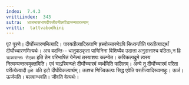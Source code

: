 ```yaml
---
index:  7.4.3
vrittiindex:  343
sutra:  भ्राजभासभाषदीपजीवमीलपीडामन्यतरस्याम्
vritti:  tattvabodhini 
---
```


पृ? पूरणे। दीर्घोच्चारणमित्यादि। पारयतीत्यादिरूपाणि ह्रस्वोच्चारणेऽपि सिध्यन्तीति परतीत्याद्यर्थं दीर्घोच्चारणमित्यर्थः। अत्र वदन्ति-- धातुपाठकृता पाणिनिना विशिष्यैव उदात्ता अनुदात्ताश्च पठिताः,न हि `ऋकारान्ताः सेट्का` इति तेन परिभाषितं येनेत्थं तस्याशयः कल्प्येत। कविकल्पद्रुमे त्वस्य नित्यण्यन्तत्वमुक्तमिति। एवं चाऽस्मिन्पक्षे दीर्घोच्चारमं व्यर्थमिति फलितम्। अन्ये तु दीर्घोच्चारमं परिता परीत्येत्यादौ `वृतो वे`ति इटो दीर्घविकल्पार्थम्। ततश्च णिज्विकल्पः सिद्ध एवेति परतीत्यादिरूपमाहुः। ऊर्ज। ऊर्जयति। बलवान्भवति। जीवति वेत्यर्थः। 

